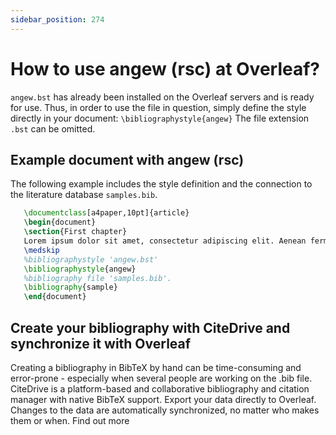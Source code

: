 ```yaml
---
sidebar_position: 274
---
```


# How to use angew (rsc) at Overleaf?
`angew.bst` has already been installed on the Overleaf servers and is ready for use. Thus, in order to use the file in question, simply define the style directly in your document: `\bibliographystyle{angew}` The file extension `.bst` can be omitted.

## Example document with angew (rsc)
The following example includes the style definition and the connection to the literature database `samples.bib`.
```tex
   \documentclass[a4paper,10pt]{article}
   \begin{document}
   \section{First chapter}
   Lorem ipsum dolor sit amet, consectetur adipiscing elit. Aenean fermentum justo massa, ut maximus mauris sodales et. Aenean vel elit a erat rhoncus pharetra.
   \medskip
   %bibliographystyle 'angew.bst'
   \bibliographystyle{angew}
   %bibliography file 'samples.bib'.
   \bibliography{sample}
   \end{document}
```

## Create your bibliography with CiteDrive and synchronize it with Overleaf
Creating a bibliography in BibTeX by hand can be time-consuming and error-prone - especially when several people are working on the .bib file. CiteDrive is a platform-based and collaborative bibliography and citation manager with native BibTeX support. Export your data directly to Overleaf. Changes to the data are automatically synchronized, no matter who makes them or when. Find out more